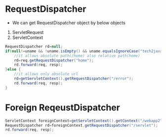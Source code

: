 # RequestDispatcher

- We can get RequestDispatcher object by below objects
 1. ServletRequest
 2. ServletContext

```java
RequestDispatcher rd=null;
if(null!=uname && !uname.isEmpty() && uname.equalsIgnoreCase("tech2java")) {
	//it allows absolute path(/home) also relative path(home)
	rd=req.getRequestDispatcher("home");
	rd.forward(req, resp);
}else {
	//it allows only absolute url
	rd=getServletContext().getRequestDispatcher("/error");
	rd.forward(req, resp);
}
```

# Foreign ReqeustDispatcher

```java
ServletContext foreignContext=getServletContext().getContext("/webapp2");
RequestDispatcher rd=foreignContext.getRequestDispatcher("/servlet");
rd.forward(req, resp);
```